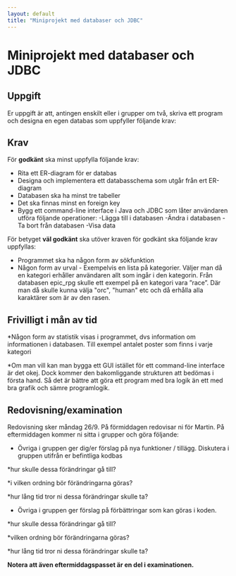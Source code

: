 ```yaml
---
layout: default
title: "Miniprojekt med databaser och JDBC"
---
```



Miniprojekt med databaser och JDBC
========================

Uppgift
-------

Er uppgift är att, antingen enskilt eller i grupper om två, skriva ett program och designa en egen databas som uppfyller följande krav: 

Krav
----

För **godkänt** ska minst uppfylla följande krav:

* Rita ett ER-diagram för er databas
* Designa och implementera ett databasschema som utgår från ert ER-diagram
* Databasen ska ha minst tre tabeller
* Det ska finnas minst en foreign key
* Bygg ett command-line interface i Java och JDBC som låter användaren utföra följande operationer:
-Lägga till i databasen
-Ändra i databasen
-Ta bort från databasen
-Visa data



För betyget **väl godkänt** ska utöver kraven för godkänt ska följande krav uppfyllas:

* Programmet ska ha någon form av sökfunktion
* Någon form av urval - Exempelvis en lista på kategorier. Väljer man då en kategori erhåller användaren allt som ingår i den kategorin. Från databasen epic_rpg skulle ett exempel på en kategori vara ”race”. Där man då skulle kunna välja "orc", "human" etc och då erhålla alla karaktärer som är av den rasen.


Frivilligt i mån av tid
----------
*Någon form av statistik visas i programmet, dvs information om informationen i databasen. Till exempel antalet poster som finns i varje kategori

*Om man vill kan man bygga ett GUI istället för ett command-line interface är det okej. Dock kommer den bakomliggande strukturen att bedömas i första hand. Så det är bättre att göra ett program med bra logik än ett med bra grafik och sämre programlogik.

 

Redovisning/examination
-----------

Redovisning sker måndag 26/9. På förmiddagen redovisar ni för Martin. På eftermiddagen kommer ni sitta i grupper och göra följande:

* Övriga i gruppen ger dig/er förslag på nya funktioner / tillägg. Diskutera i gruppen utifrån er befintliga kodbas

 *hur skulle dessa förändringar gå till?

 *i vilken ordning bör förändringarna göras?
 
 *hur lång tid tror ni dessa förändringar skulle ta? 

* Övriga i gruppen ger förslag på förbättringar som kan göras i koden.

 *hur skulle dessa förändringar gå till?
 
 *vilken ordning bör förändringarna göras?
 
 *hur lång tid tror ni dessa förändringar skulle ta? 



**Notera att även eftermiddagspasset är en del i examinationen.**
